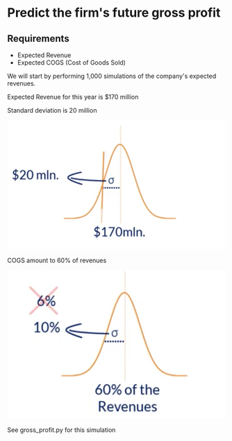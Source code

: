 # Predict the firm's future gross profit

## Requirements
* Expected Revenue
* Expected COGS (Cost of Goods Sold)

We will start by performing 1,000 simulations of the company's expected revenues.

Expected Revenue for this year is $170 million

Standard deviation is 20 million

![](gross1.png)

COGS amount to 60% of revenues

![](gross2.png)

See gross_profit.py for this simulation


